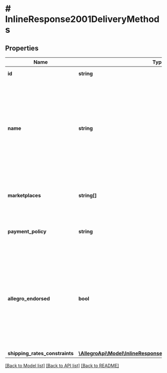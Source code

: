 # # InlineResponse2001DeliveryMethods

## Properties

Name | Type | Description | Notes
------------ | ------------- | ------------- | -------------
**id** | **string** | Delivery method id. | [optional]
**name** | **string** | Delivery method name. Please note that only method ids are unique, not method names. For duplicate names, check the marketplaces, paymentPolicy and allegroEndorsed properties as well. | [optional]
**marketplaces** | **string[]** | List of marketplace ids where this delivery method is available for buyers. | [optional]
**payment_policy** | **string** | Whether the payment is to be collected in advance or on delivery. | [optional]
**allegro_endorsed** | **bool** | Indicates Allegro signed delivery method, which allows to easily distinguish similar delivery methods with various restrictions, e.g. Allegro Paczkomaty 24/7 InPost from Paczkomaty 24/7. | [optional]
**shipping_rates_constraints** | [**\AllegroApi\Model\InlineResponse2001ShippingRatesConstraints**](InlineResponse2001ShippingRatesConstraints.md) |  | [optional]

[[Back to Model list]](../../README.md#models) [[Back to API list]](../../README.md#endpoints) [[Back to README]](../../README.md)
